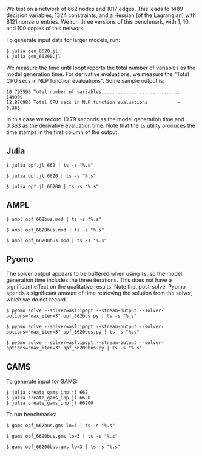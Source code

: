 We test on a network of 662 nodes and 1017 edges. This leads to 1489 decision variables, 1324 constraints, and a Hessian (of the Lagrangian) with 8121 nonzero entries. We run three versions of this benchmark, with 1, 10, and 100 copies of this network.

To generate input data for larger models, run:
```
$ julia gen_6620.jl
$ julia gen_66200.jl
```

We measure the time until Ipopt reports the total number of variables as the model generation time. For derivative evaluations, we measure the "Total CPU secs in NLP function evaluations". Some sample output is:

    10.795596 Total number of variables............................:   149999
    12.876986 Total CPU secs in NLP function evaluations           =      0.363

In this case we record 10.79 seconds as the model generation time and 0.363 as the derivative evaluation time. Note that the ``ts`` utility produces the time stamps in the first column of the output.

## Julia
```
$ julia opf.jl 662 | ts -s "%.s"

$ julia opf.jl 6620 | ts -s "%.s"

$ julia opf.jl 66200 | ts -s "%.s"
```

## AMPL
```
$ ampl opf_662bus.mod | ts -s "%.s"

$ ampl opf_6620bus.mod | ts -s "%.s"

$ ampl opf_66200bus.mod | ts -s "%.s"
```

## Pyomo


The solver output appears to be buffered when using ``ts``, so the model generation time includes the three iterations. This does not have a significant effect on the qualitative results. Note that post-solve, Pyomo spends a significant amount of time retrieving the solution from the solver, which we do not record.

```
$ pyomo solve --solver=asl:ipopt --stream-output --solver-options="max_iter=3" opf_662bus.py | ts -s "%.s"

$ pyomo solve --solver=asl:ipopt --stream-output --solver-options="max_iter=3" opf_6620bus.py | ts -s "%.s"

$ pyomo solve --solver=asl:ipopt --stream-output --solver-options="max_iter=3" opf_66200bus.py | ts -s "%.s"
```

## GAMS
To generate input for GAMS:
```
$ julia create_gams_inp.jl 662
$ julia create_gams_inp.jl 6620
$ julia create_gams_inp.jl 66200
```
To run benchmarks:
```
$ gams opf_662bus.gms lo=3 | ts -s "%.s"

$ gams opf_6620bus.gms lo=3 | ts -s "%.s"

$ gams opf_66200bus.gms lo=3 | ts -s "%.s"
```
